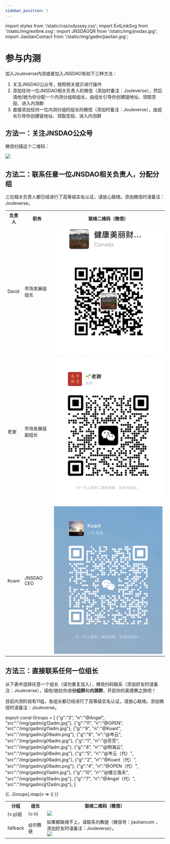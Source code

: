 ```yaml
---
sidebar_position: 5
---
```


import styles from '/static/css/odyssey.css';
import ExtLinkSvg from '/static/img/extlink.svg';
import JNSDAOQR from '/static/img/jnsdao.jpg';
import JiaolianContact from '/static/img/gadm/jiaolian.jpg';

# 参与内测

加入Jouleverse内测或者加入JNSDAO有如下三种方法：

1. 关注JNSDAO公众号，按照相关提示进行操作
2. 添加任何一位JNSDAO相关负责人的微信（添加时备注：Jouleverse），然后请他/她为你分配一个内测分组和组长，由组长引导你创建链地址、领取空投、进入内测群
3. 直接添加任何一位内测分组的组长的微信（添加时备注：Jouleverse），由组长引导你创建链地址、领取空投、进入内测群

## 方法一：关注JNSDAO公众号

微信扫描这个二维码：

<img src={JNSDAOQR} />

## 方法二：联系任意一位JNSDAO相关负责人，分配分组

三位相关负责人都已经进行了高等级实名认证，请放心联络。添加微信时请备注：Jouleverse。

<table>
    <tbody>
    <tr>
        <th>负责人</th>
        <th>职务</th>
        <th>联络二维码（微信）</th>
    </tr>
    <tr>
        <td>David</td>
        <td>市场发展组组长</td>
        <td><span className='wxqr'><img src='/img/gadm/david.png' /></span></td>
    </tr>
    <tr>
        <td>老谢</td>
        <td>市场发展组副组长</td>
        <td><span className='wxqr'><img src='/img/gadm/laoxie.jpg' /></span></td>
    </tr>
    <tr>
        <td>Koant</td>
        <td>JNSDAO CEO</td>
        <td><span className='wxqr'><img src='/img/gadm/g09adm.png' /></span></td>
    </tr>
    </tbody>
</table>

## 方法三：直接联系任何一位组长

从下表中选择任意一个组长（请勿重复加入），微信扫码联系（添加好友时请备注：Jouleverse），请他/她拉你进**分组群**和**内测群**，开启你的奥德赛之旅吧！

目前内测阶段有11组，各组长都已经进行了高等级实名认证，请放心联络。添加微信时请备注：Jouleverse。

export const Groups = [
    {"g":"3", "n":"@Angel", "src":"/img/gadm/g12adm.jpg"},
    {"g":"11", "n":"@OPEN", "src":"/img/gadm/g11adm.jpg"},
    {"g":"9", "n":"@Koant", "src":"/img/gadm/g09adm.png"},
    {"g":"6", "n":"@岑云", "src":"/img/gadm/g06adm.jpg"},
    {"g":"1", "n":"@芳芳", "src":"/img/gadm/g01adm.jpg"},
    {"g":"8", "n":"@明海云", "src":"/img/gadm/g08adm.jpg"},
    {"g":"5", "n":"@岑云（代）", "src":"/img/gadm/g06adm.jpg"},
    {"g":"2", "n":"@Koant（代）", "src":"/img/gadm/g09adm.png"},
    {"g":"4", "n":"@OPEN（代）", "src":"/img/gadm/g11adm.jpg"},
    {"g":"10", "n":"@楼兰渔夫", "src":"/img/gadm/g10adm.jpg"},
    {"g":"7", "n":"@Angel（代）", "src":"/img/gadm/g12adm.jpg"},
]

<table>
    <tbody>
    <tr>
        <th>分组</th>
        <th>组长</th>
        <th>联络二维码（微信）</th>
    </tr>
    {[...Groups].map(v => 
        (<tr key={v.g}>
            <td>{v.g}组</td>
            <td>{v.n}</td>
            <td><span className='wxqr'><img key={v.src} src={v.src} /></span></td>
        </tr>)
    )}
    <tr>
        <td>fallback</td>
        <td>@刘教链</td>
        <td>如果都联络不上，请联系刘教链（微信号：jiaoliancoin ，添加好友时请备注：Jouleverse）。<br /> <span className='wxqr'><img src={JiaolianContact} /></span></td>
    </tr>
    </tbody>
</table>

